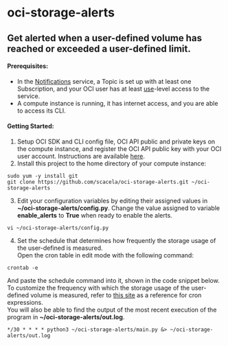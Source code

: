 # oci-storage-alerts

## Get alerted when a user-defined volume has reached or exceeded a user-defined limit.

#### Prerequisites:
* In the [Notifications](https://docs.oracle.com/en-us/iaas/Content/Notification/home.htm) service, a Topic is set up with at least one Subscription, and your OCI user has at least [use](https://docs.oracle.com/en-us/iaas/Content/Identity/Concepts/policies.htm)-level access to the service.
* A compute instance is running, it has internet access, and you are able to access its CLI.

#### Getting Started:
1. Setup OCI SDK and CLI config file, OCI API public and private keys on the compute instance, and register the OCI API public key with your OCI user account. Instructions are available [here](https://oracle-cloud-infrastructure-python-sdk.readthedocs.io/en/latest/installation.html#install).
2. Install this project to the home directory of your compute instance:
```
sudo yum -y install git
git clone https://github.com/scacela/oci-storage-alerts.git ~/oci-storage-alerts
```
3. Edit your configuration variables by editing their assigned values in <b>~/oci-storage-alerts/config.py</b>. Change the value assigned to variable <b>enable_alerts</b> to <b>True</b> when ready to enable the alerts.
```
vi ~/oci-storage-alerts/config.py
```
4. Set the schedule that determines how frequently the storage usage of the user-defined is measured.\
Open the cron table in edit mode with the following command:
```
crontab -e
```
And paste the schedule command into it, shown in the code snippet below.\
To customize the frequency with which the storage usage of the user-defined volume is measured, refer to [this site](https://crontab.guru/) as a reference for cron expressions.\
You will also be able to find the output of the most recent execution of the program in <b>~/oci-storage-alerts/out.log</b>.
```
*/30 * * * * python3 ~/oci-storage-alerts/main.py &> ~/oci-storage-alerts/out.log
```